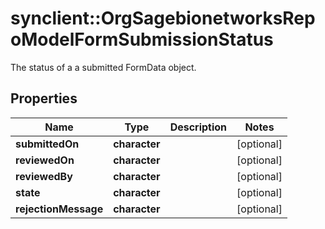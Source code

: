 # synclient::OrgSagebionetworksRepoModelFormSubmissionStatus

The status of a a submitted FormData object.

## Properties
Name | Type | Description | Notes
------------ | ------------- | ------------- | -------------
**submittedOn** | **character** |  | [optional] 
**reviewedOn** | **character** |  | [optional] 
**reviewedBy** | **character** |  | [optional] 
**state** | **character** |  | [optional] 
**rejectionMessage** | **character** |  | [optional] 


